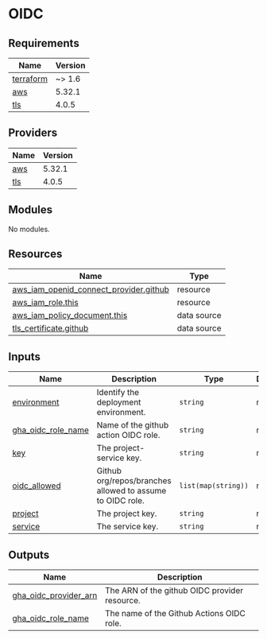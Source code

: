 # OIDC

<!-- BEGIN_TF_DOCS -->
## Requirements

| Name | Version |
|------|---------|
| <a name="requirement_terraform"></a> [terraform](#requirement\_terraform) | ~> 1.6 |
| <a name="requirement_aws"></a> [aws](#requirement\_aws) | 5.32.1 |
| <a name="requirement_tls"></a> [tls](#requirement\_tls) | 4.0.5 |

## Providers

| Name | Version |
|------|---------|
| <a name="provider_aws"></a> [aws](#provider\_aws) | 5.32.1 |
| <a name="provider_tls"></a> [tls](#provider\_tls) | 4.0.5 |

## Modules

No modules.

## Resources

| Name | Type |
|------|------|
| [aws_iam_openid_connect_provider.github](https://registry.terraform.io/providers/hashicorp/aws/5.32.1/docs/resources/iam_openid_connect_provider) | resource |
| [aws_iam_role.this](https://registry.terraform.io/providers/hashicorp/aws/5.32.1/docs/resources/iam_role) | resource |
| [aws_iam_policy_document.this](https://registry.terraform.io/providers/hashicorp/aws/5.32.1/docs/data-sources/iam_policy_document) | data source |
| [tls_certificate.github](https://registry.terraform.io/providers/hashicorp/tls/4.0.5/docs/data-sources/certificate) | data source |

## Inputs

| Name | Description | Type | Default | Required |
|------|-------------|------|---------|:--------:|
| <a name="input_environment"></a> [environment](#input\_environment) | Identify the deployment environment. | `string` | n/a | yes |
| <a name="input_gha_oidc_role_name"></a> [gha\_oidc\_role\_name](#input\_gha\_oidc\_role\_name) | Name of the github action OIDC role. | `string` | n/a | yes |
| <a name="input_key"></a> [key](#input\_key) | The project-service key. | `string` | n/a | yes |
| <a name="input_oidc_allowed"></a> [oidc\_allowed](#input\_oidc\_allowed) | Github org/repos/branches allowed to assume to OIDC role. | `list(map(string))` | n/a | yes |
| <a name="input_project"></a> [project](#input\_project) | The project key. | `string` | n/a | yes |
| <a name="input_service"></a> [service](#input\_service) | The service key. | `string` | n/a | yes |

## Outputs

| Name | Description |
|------|-------------|
| <a name="output_gha_oidc_provider_arn"></a> [gha\_oidc\_provider\_arn](#output\_gha\_oidc\_provider\_arn) | The ARN of the github OIDC provider resource. |
| <a name="output_gha_oidc_role_name"></a> [gha\_oidc\_role\_name](#output\_gha\_oidc\_role\_name) | The name of the Github Actions OIDC role. |
<!-- END_TF_DOCS -->